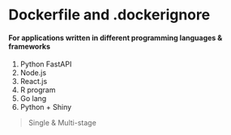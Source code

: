 # Dockerfile and .dockerignore
#### For applications written in different programming languages & frameworks

1. Python FastAPI
2. Node.js
3. React.js
4. R program
5. Go lang 
6. Python + Shiny

>
> Single & Multi-stage
